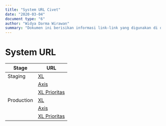 ```yaml
---
title: "System URL Civet"
date: "2020-03-04"
document type: "6"
author: "Widya Darma Wirawan"
summary: "Dokumen ini berisikan informasi link-link yang digunakan di dalam Civet"
---
```


# System URL

| **Stage**      | **URL**                                                       |
| ---------- | --------------------------------------------------------- |
| Staging    | [XL](https://myxlcivet-uat.alphabill.id/user)             |
|            | [Axis](https://myaxiscivet-uat.alphabill.id/user)         |
|            | [XL Prioritas](https://xlpriocivet-uat.alphabill.id/user) |
| Production | [XL](https://myxlcivet.alphabill.id/user)                 |
|            | [Axis](https://myaxiscivet.alphabill.id/user)             |
|            | [XL Prioritas](https://xlpriocivet.alphabill.id/user)     |

